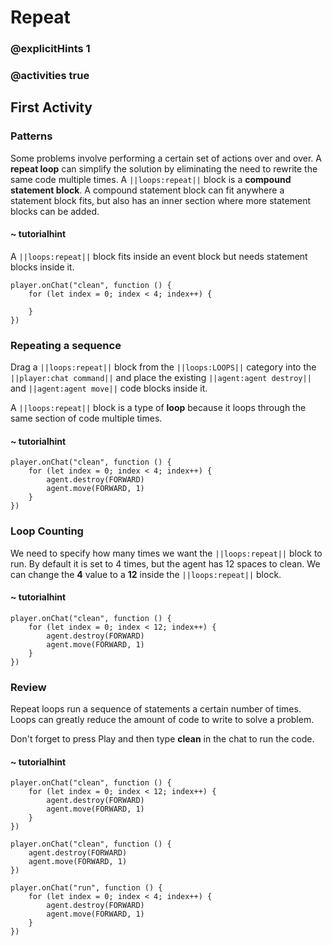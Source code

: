 # Repeat

### @explicitHints 1

### @activities true

## First Activity

### Patterns

Some problems involve performing a certain set of actions over and over.  A **repeat loop** can simplify the solution by eliminating the need to rewrite the same code multiple times.
A ``||loops:repeat||`` block is a **compound statement block**.  A compound statement block can fit anywhere a statement block fits, but also has an inner section where more statement blocks can be added.

#### ~ tutorialhint

A ``||loops:repeat||`` block fits inside an event block but needs statement blocks inside it.

```blocks
player.onChat("clean", function () {
    for (let index = 0; index < 4; index++) {
    	
    }
})
```

### Repeating a sequence

Drag a ``||loops:repeat||`` block from the ``||loops:LOOPS||`` category into the ``||player:chat command||`` and place the existing ``||agent:agent destroy||`` and ``||agent:agent move||`` code blocks inside it.

A ``||loops:repeat||`` block is a type of **loop** because it loops through the same section of code multiple times.

#### ~ tutorialhint

```blocks
player.onChat("clean", function () {
    for (let index = 0; index < 4; index++) {
        agent.destroy(FORWARD)
        agent.move(FORWARD, 1)
    }
})
```

### Loop Counting

We need to specify how many times we want the ``||loops:repeat||`` block to run. By default it is set to 4 times, but the agent has 12 spaces to clean. We can change the **4** value to a **12** inside the ``||loops:repeat||`` block.

#### ~ tutorialhint

```blocks
player.onChat("clean", function () {
    for (let index = 0; index < 12; index++) {
        agent.destroy(FORWARD)
        agent.move(FORWARD, 1)
    }
})
```

### Review

Repeat loops run a sequence of statements a certain number of times. Loops can greatly reduce the amount of code to write to solve a problem.

Don't forget to press Play and then type **clean** in the chat to run the code.

#### ~ tutorialhint

```blocks
player.onChat("clean", function () {
    for (let index = 0; index < 12; index++) {
        agent.destroy(FORWARD)
        agent.move(FORWARD, 1)
    }
})
```

```template
player.onChat("clean", function () {
    agent.destroy(FORWARD)
    agent.move(FORWARD, 1)
})
```

```ghost
player.onChat("run", function () {
    for (let index = 0; index < 4; index++) {
        agent.destroy(FORWARD)
        agent.move(FORWARD, 1)
    }
})
```
